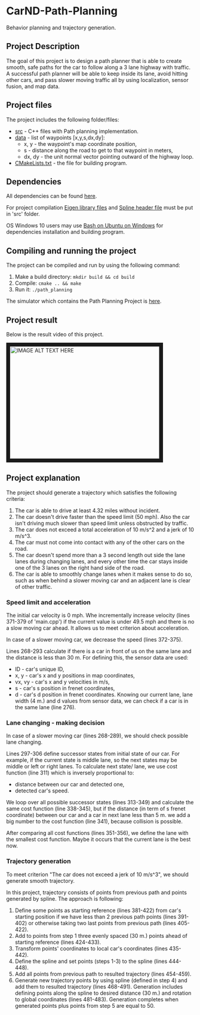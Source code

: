# CarND-Path-Planning
Behavior planning and trajectory generation.

## Project Description
The goal of this project is to design a path planner that is able to create smooth, safe paths for the car to follow along a 3 lane highway with traffic. A successful path planner will be able to keep inside its lane, avoid hitting other cars, and pass slower moving traffic all by using localization, sensor fusion, and map data.

## Project files
The project includes the following folder/files:
- [src](https://github.com/SergeiDm/CarND-Path-Planning/tree/master/src) - C++ files with Path planning implementation.
- [data](https://github.com/SergeiDm/CarND-Path-Planning/blob/master/data/highway_map.csv) - list of waypoints [x,y,s,dx,dy]:
  - x, y - the waypoint's map coordinate position,
  - s - distance along the road to get to that waypoint in meters,
  - dx, dy - the unit normal vector pointing outward of the highway loop.
- [CMakeLists.txt](https://github.com/SergeiDm/CarND-Path-Planning/blob/master/CMakeLists.txt) - the file for building program.

## Dependencies
All dependencies can be found [here](https://github.com/udacity/CarND-Path-Planning-Project).

For project compilation [Eigen library files](http://eigen.tuxfamily.org/index.php?title=Main_Page) and [Spline header file](http://kluge.in-chemnitz.de/opensource/spline/) must be put in 'src' folder.

OS Windows 10 users may use [Bash on Ubuntu on Windows](https://msdn.microsoft.com/en-us/commandline/wsl/about) for dependencies installation and building program.

## Compiling and running the project
The project can be compiled and run by using the following command:
1. Make a build directory: `mkdir build && cd build`
2. Compile: `cmake .. && make`
3. Run it: `./path_planning`

The simulator which contains the Path Planning Project is [here](https://github.com/udacity/self-driving-car-sim/releases).

## Project result
Below is the result video of this project.

<a href="https://youtu.be/xGXFW1g9OQ0" target="_blank"><img src="http://img.youtube.com/vi/xGXFW1g9OQ0/0.jpg" 
alt="IMAGE ALT TEXT HERE" width="400" height="300" border="10" /></a>

## Project explanation
The project should generate a trajectory which satisfies the following criteria:
1. The car is able to drive at least 4.32 miles without incident.
2. The car doesn't drive faster than the speed limit (50 mph). Also the car isn't driving much slower than speed limit unless obstructed by traffic.
3. The car does not exceed a total acceleration of 10 m/s^2 and a jerk of 10 m/s^3.
4. The car must not come into contact with any of the other cars on the road.
5. The car doesn't spend more than a 3 second length out side the lane lanes during changing lanes, and every other time the car stays inside one of the 3 lanes on the right hand side of the road.
6. The car is able to smoothly change lanes when it makes sense to do so, such as when behind a slower moving car and an adjacent lane is clear of other traffic.

### Speed limit and acceleration
The initial car velocity is 0 mph. Whe incrementally increase velocity (lines 371-379 of 'main.cpp') if the current value is under 49.5 mph and there is no a slow moving car ahead. It allows us to meet criterion about acceleration.

In case of a slower moving car, we decrease the speed (lines 372-375).

Lines 268-293 calculate if there is a car in front of us on the same lane and the distance is less than 30 m. For defining this, the sensor data are used:
- ID - car's unique ID,
- x, y - car's x and y positions in map coordinates,
- vx, vy - car's x and y velocities in m/s,
- s - car's s position in frenet coordinates,
- d - car's d position in frenet coordinates.
Knowing our current lane, lane width (4 m.) and d values from sensor data, we can check if a car is in the same lane (line 276).

### Lane changing - making decision
In case of a slower moving car (lines 268-289), we should check possible lane changing. 

Lines 297-306 define successor states from initial state of our car. For example, if the current state is middle lane, so the next states may be middle or left or right lanes. To calculate next state/ lane, we use cost function (line 311) which is inversely proportional to:
- distance between our car and detected one,
- detected car's speed.

We loop over all possible successor states (lines 313-349) and calculate the same cost function (line 338-345), but if the distance (in term of s frenet coordinate) between our car and a car in next lane less than 5 m. we add a big number to the cost function (line 341), because collision is possible.

After comparing all cost functions (lines 351-356), we define the lane with the smallest cost function. Maybe it occurs that the current lane is the best now.

### Trajectory generation
To meet criterion "The car does not exceed a jerk of 10 m/s^3", we should generate smooth trajectory.

In this project, trajectory consists of points from previous path and points generated by spline. The approach is following:
1. Define some points as starting reference (lines 381-422) from car's starting position if we have less than 2 previous path points (lines 391-402) or otherwise taking two last points from previous path (lines 405-422).
2. Add to points from step 1 three evenly spaced (30 m.) points ahead of starting reference (lines 424-433).
3. Transform points' coordinates to local car's coordinates (lines 435-442).
4. Define the spline and set points (steps 1-3) to the spline (lines 444-448).
5. Add all points from previous path to resulted trajectory (lines 454-459). 
6. Generate new trajectory points by using spline (defined in step 4) and add them to resulted trajectory (lines 468-491). Generation includes defining points along the spline to desired distance (30 m.) and rotation to global coordinates (lines 481-483). Generation completes when generated points plus points from step 5 are equal to 50.
